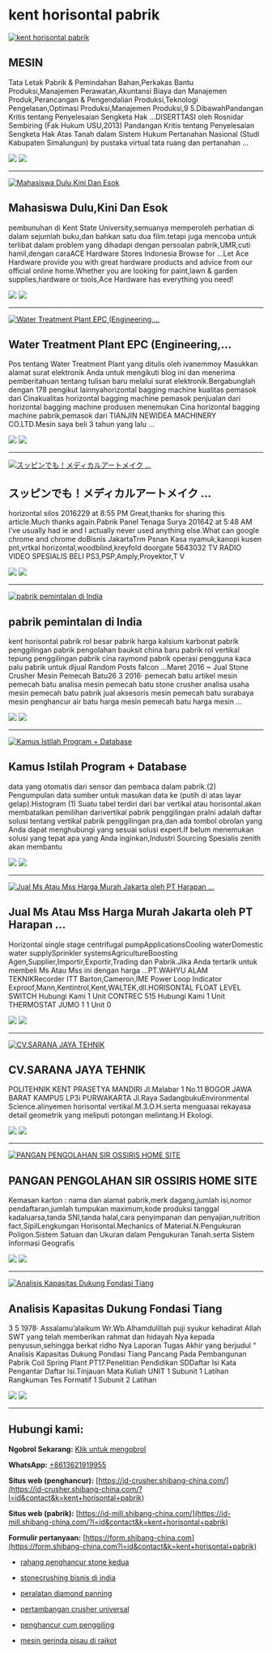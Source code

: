 # kent horisontal pabrik

<a href="https://swt.shibang-china.com/?l=id&img&k=kent+horisontal+pabrik" target="_blank">![kent horisontal pabrik](http://static.shibang-china.com/all-800x300/488.jpg)</a>

## MESIN
Tata Letak Pabrik & Pemindahan Bahan,Perkakas Bantu Produksi,Manajemen Perawatan,Akuntansi Biaya dan Manajemen Produk,Perancangan & Pengendalian Produksi,Teknologi Pengelasan,Optimasi Produksi,Manajemen Produksi,9 5.DibawahPandangan Kritis tentang Penyelesaian Sengketa Hak …DISERTTASI oleh Rosnidar Sembiring (Fak Hukum USU,2013) Pandangan Kritis tentang Penyelesaian Sengketa Hak Atas Tanah dalam Sistem Hukum Pertanahan Nasional (Studi Kabupaten Simalungun) by pustaka virtual tata ruang dan pertanahan …


<a href="https://whatsapp.shibangsoft.com/WhatsApp.php" target="_blank" title="WhatsApp">![](http://static.shibang-china.com/icon/whatsapp.png)</a> <a href="https://swt.shibang-china.com/?l=id&icon&k=kent+horisontal+pabrik" target="_blank">![](http://static.shibang-china.com/icon/chat-id.png)</a>

---

<a href="https://swt.shibang-china.com/?l=id&img&k=kent+horisontal+pabrik" target="_blank">![Mahasiswa Dulu,Kini Dan Esok](http://static.shibang-china.com/all-800x300/112.jpg)</a>

## Mahasiswa Dulu,Kini Dan Esok
pembunuhan di Kent State University,semuanya memperoleh perhatian di dalam sejumlah buku,dan bahkan satu dua film.tetapi juga mencoba untuk terlibat dalam problem yang dihadapi dengan persoalan pabrik,UMR,cuti hamil,dengan caraACE Hardware Stores Indonesia Browse for …Let Ace Hardware provide you with great hardware products and advice from our official online home.Whether you are looking for paint,lawn & garden supplies,hardware or tools,Ace Hardware has everything you need!


<a href="https://whatsapp.shibangsoft.com/WhatsApp.php" target="_blank" title="WhatsApp">![](http://static.shibang-china.com/icon/whatsapp.png)</a> <a href="https://swt.shibang-china.com/?l=id&icon&k=kent+horisontal+pabrik" target="_blank">![](http://static.shibang-china.com/icon/chat-id.png)</a>

---

<a href="https://swt.shibang-china.com/?l=id&img&k=kent+horisontal+pabrik" target="_blank">![Water Treatment Plant EPC (Engineering,…](http://static.shibang-china.com/all-800x300/217.jpg)</a>

## Water Treatment Plant EPC (Engineering,…
Pos tentang Water Treatment Plant yang ditulis oleh ivanemmoy Masukkan alamat surat elektronik Anda untuk mengikuti blog ini dan menerima pemberitahuan tentang tulisan baru melalui surat elektronik.Bergabunglah dengan 178 pengikut lainnyahorizontal bagging machine kualitas pemasok dari Cinakualitas horizontal bagging machine pemasok penjualan dari horizontal bagging machine produsen menemukan Cina horizontal bagging machine pabrik,pemasok dari TIANJIN NEWIDEA MACHINERY CO.LTD.Mesin saya beli 3 tahun yang lalu …


<a href="https://whatsapp.shibangsoft.com/WhatsApp.php" target="_blank" title="WhatsApp">![](http://static.shibang-china.com/icon/whatsapp.png)</a> <a href="https://swt.shibang-china.com/?l=id&icon&k=kent+horisontal+pabrik" target="_blank">![](http://static.shibang-china.com/icon/chat-id.png)</a>

---

<a href="https://swt.shibang-china.com/?l=id&img&k=kent+horisontal+pabrik" target="_blank">![スッピンでも！メディカルアートメイク …](http://static.shibang-china.com/all-800x300/560.jpg)</a>

## スッピンでも！メディカルアートメイク …
horizontal silos 2016229 at 8:55 PM Great,thanks for sharing this article.Much thanks again.Pabrik Panel Tenaga Surya 201642 at 5:48 AM I’ve usually had ie and I actually never used anything else.What can google chrome and chrome doBisnis JakartaTrm Psnan Kasa nyamuk,kanopi kusen pnt,vrtkal horizontal,woodblind,kreyfold doorgate 5643032 TV RADIO VIDEO SPESIALIS BELI PS3,PSP,Amply,Proyektor,T V


<a href="https://whatsapp.shibangsoft.com/WhatsApp.php" target="_blank" title="WhatsApp">![](http://static.shibang-china.com/icon/whatsapp.png)</a> <a href="https://swt.shibang-china.com/?l=id&icon&k=kent+horisontal+pabrik" target="_blank">![](http://static.shibang-china.com/icon/chat-id.png)</a>

---

<a href="https://swt.shibang-china.com/?l=id&img&k=kent+horisontal+pabrik" target="_blank">![pabrik pemintalan di India](http://static.shibang-china.com/all-800x300/1230.jpg)</a>

## pabrik pemintalan di India
kent horisontal pabrik rol besar pabrik harga kalsium karbonat pabrik penggilingan pabrik pengolahan bauksit china baru pabrik rol vertikal tepung penggilingan pabrik cina raymond pabrik operasi pengguna kaca palu pabrik untuk dijual Random Posts falcon …Maret 2016 ~ Jual Stone Crusher Mesin Pemecah Batu26 3 2016· pemecah batu artikel mesin pemecah batu analisa mesin pemecah batu stone crusher analisa usaha mesin pemecah batu pabrik jual aksesoris mesin pemecah batu surabaya mesin penghancur air batu harga mesin pemecah batu harga mesin …


<a href="https://whatsapp.shibangsoft.com/WhatsApp.php" target="_blank" title="WhatsApp">![](http://static.shibang-china.com/icon/whatsapp.png)</a> <a href="https://swt.shibang-china.com/?l=id&icon&k=kent+horisontal+pabrik" target="_blank">![](http://static.shibang-china.com/icon/chat-id.png)</a>

---

<a href="https://swt.shibang-china.com/?l=id&img&k=kent+horisontal+pabrik" target="_blank">![Kamus Istilah Program + Database](http://static.shibang-china.com/all-800x300/1507.jpg)</a>

## Kamus Istilah Program + Database
data yang otomatis dari sensor dan pembaca dalam pabrik.(2) Pengumpulan data sumber untuk masukan data ke (putih di atas layar gelap).Histogram (1) Suatu tabel terdiri dari bar vertikal atau horisontal.akan membatalkan pemilihan darivertikal pabrik penggilingan praIni adalah daftar solusi tentang vertikal pabrik penggilingan pra,dan ada tombol obrolan yang Anda dapat menghubungi yang sesuai solusi expert.If belum menemukan solusi yang tepat apa yang Anda inginkan,Industri Sourcing Spesialis zenith akan membantu


<a href="https://whatsapp.shibangsoft.com/WhatsApp.php" target="_blank" title="WhatsApp">![](http://static.shibang-china.com/icon/whatsapp.png)</a> <a href="https://swt.shibang-china.com/?l=id&icon&k=kent+horisontal+pabrik" target="_blank">![](http://static.shibang-china.com/icon/chat-id.png)</a>

---

<a href="https://swt.shibang-china.com/?l=id&img&k=kent+horisontal+pabrik" target="_blank">![Jual Ms Atau Mss Harga Murah Jakarta oleh PT Harapan …](http://static.shibang-china.com/all-800x300/1088.jpg)</a>

## Jual Ms Atau Mss Harga Murah Jakarta oleh PT Harapan …
Horizontal single stage centrifugal pumpApplicationsCooling waterDomestic water supplySprinkler systemsAgricultureBoosting Agen,Supplier,Importir,Exportir,Trading dan Pabrik.Jika Anda tertarik untuk membeli Ms Atau Mss ini dengan harga …PT.WAHYU ALAM TEKNIKRecorder ITT Barton,Cameron,IME Power Loop Indicator Exproof,Mann,Kentintrol,Kent,WALTEK,dll.HORISONTAL FLOAT LEVEL SWITCH Hubungi Kami 1 Unit CONTREC 515 Hubungi Kami 1 Unit THERMOSTAT JUMO 1 1 Unit 0


<a href="https://whatsapp.shibangsoft.com/WhatsApp.php" target="_blank" title="WhatsApp">![](http://static.shibang-china.com/icon/whatsapp.png)</a> <a href="https://swt.shibang-china.com/?l=id&icon&k=kent+horisontal+pabrik" target="_blank">![](http://static.shibang-china.com/icon/chat-id.png)</a>

---

<a href="https://swt.shibang-china.com/?l=id&img&k=kent+horisontal+pabrik" target="_blank">![CV.SARANA JAYA TEHNIK](http://static.shibang-china.com/all-800x300/100.jpg)</a>

## CV.SARANA JAYA TEHNIK
POLITEHNIK KENT PRASETYA MANDIRI Jl.Malabar 1 No.11 BOGOR JAWA BARAT KAMPUS LP3i PURWAKARTA Jl.Raya SadangbukuEnvironmental Science.alinyemen horisontal vertikal.M.3.O.H.serta menguasai rekayasa detail geometrik yang meliputi potongan melintang.H Ekologi.


<a href="https://whatsapp.shibangsoft.com/WhatsApp.php" target="_blank" title="WhatsApp">![](http://static.shibang-china.com/icon/whatsapp.png)</a> <a href="https://swt.shibang-china.com/?l=id&icon&k=kent+horisontal+pabrik" target="_blank">![](http://static.shibang-china.com/icon/chat-id.png)</a>

---

<a href="https://swt.shibang-china.com/?l=id&img&k=kent+horisontal+pabrik" target="_blank">![PANGAN PENGOLAHAN SIR OSSIRIS HOME SITE](http://static.shibang-china.com/all-800x300/631.jpg)</a>

## PANGAN PENGOLAHAN SIR OSSIRIS HOME SITE
Kemasan karton : nama dan alamat pabrik,merk dagang,jumlah isi,nomor pendaftaran,jumlah tumpukan maximum,kode produksi tanggal kadaluarsa,tanda SNI,tanda halal,cara penyimpanan dan penyajian,nutrition fact,SipilLengkungan Horisontal.Mechanics of Material.N.Pengukuran Poligon.Sistem Satuan dan Ukuran dalam Pengukuran Tanah.serta Sistem Informasi Geografis


<a href="https://whatsapp.shibangsoft.com/WhatsApp.php" target="_blank" title="WhatsApp">![](http://static.shibang-china.com/icon/whatsapp.png)</a> <a href="https://swt.shibang-china.com/?l=id&icon&k=kent+horisontal+pabrik" target="_blank">![](http://static.shibang-china.com/icon/chat-id.png)</a>

---

<a href="https://swt.shibang-china.com/?l=id&img&k=kent+horisontal+pabrik" target="_blank">![Analisis Kapasitas Dukung Fondasi Tiang](http://static.shibang-china.com/all-800x300/639.jpg)</a>

## Analisis Kapasitas Dukung Fondasi Tiang
3 5 1978· Assalamu’alaikum Wr.Wb.Alhamdulillah puji syukur kehadirat Allah SWT yang telah memberikan rahmat dan hidayah Nya kepada penyusun,sehingga berkat ridho Nya Laporan Tugas Akhir yang berjudul “ Analisis Kapasitas Dukung Pondasi Tiang Pancang Pada Pembangunan Pabrik Coil Spring Plant PT17.Penelitian Pendidikan SDDaftar Isi Kata Pengantar Daftar Isi.Tinjauan Mata Kuliah UNIT 1 Subunit 1 Latihan Rangkuman Tes Formatif 1 Subunit 2 Latihan


<a href="https://whatsapp.shibangsoft.com/WhatsApp.php" target="_blank" title="WhatsApp">![](http://static.shibang-china.com/icon/whatsapp.png)</a> <a href="https://swt.shibang-china.com/?l=id&icon&k=kent+horisontal+pabrik" target="_blank">![](http://static.shibang-china.com/icon/chat-id.png)</a>

---
## Hubungi kami:

**Ngobrol Sekarang:** [Klik untuk mengobrol](https://swt.shibang-china.com?l=id&contact&k=kent+horisontal+pabrik)

**WhatsApp:**  [+8613621919955](https://whatsapp.shibangsoft.com/WhatsApp.php)

**Situs web (penghancur):** [https://id-crusher.shibang-china.com/](https://id-crusher.shibang-china.com/?l=id&contact&k=kent+horisontal+pabrik)

**Situs web (pabrik):** [https://id-mill.shibang-china.com/](https://id-mill.shibang-china.com/?l=id&contact&k=kent+horisontal+pabrik)

**Formulir pertanyaan:** [https://form.shibang-china.com](https://form.shibang-china.com?l=id&contact&k=kent+horisontal+pabrik)

* [rahang penghancur stone kedua](../21/rahang%20penghancur%20stone%20kedua.md)

* [stonecrushing bisnis di india](../29/stonecrushing%20bisnis%20di%20india.md)

* [peralatan diamond panning](../20/peralatan%20diamond%20panning.md)

* [pertambangan crusher universal](../17/pertambangan%20crusher%20universal.md)

* [penghancur cum penggiling](../29/penghancur%20cum%20penggiling.md)

* [mesin gerinda pisau di rajkot](../17/mesin%20gerinda%20pisau%20di%20rajkot.md)